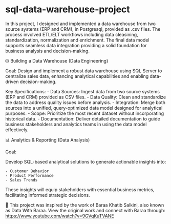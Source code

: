 # sql-data-warehouse-project
In this project, I designed and implemented a data warehouse from two source systems (ERP and CRM), in Postgresql, provided as .csv files. The process involved ETL/ELT workflows including data cleasining, standardization, normalization and enrichment. The final data model supports seamless data integration providing a solid foundation for business analysis and decision-making.

⛁ Building a Data Warehouse (Data Engineering)

Goal:
Design and implement a robust data warehouse using SQL Server to centralize sales data, enhancing analytical capabilities and enabling data-driven decision-making.

Key Specifications:
    - Data Sources: Ingest data from two source systems (ERP and CRM) provided as CSV files.
    - Data Quality: Clean and standardize the data to address quality issues before analysis.
    - Integration: Merge both sources into a unified, query-optimized data model designed for analytical purposes.
    - Scope: Prioritize the most recent dataset without incorporating historical data.
    - Documentation: Deliver detailed documentation to guide business stakeholders and analytics teams in using the data model effectively.

📊 Analytics & Reporting (Data Analysis)

Goal:

Develop SQL-based analytical solutions to generate actionable insights into:

    - Customer Behavior
    - Product Performance
    - Sales Trends

These insights will equip stakeholders with essential business metrics, facilitating informed strategic decisions.


🌟 This project was inspired by the work of Baraa Khatib Salkini, also known as Data With Baraa. View the original work and connect with Baraa through: https://www.youtube.com/watch?v=9GVqKuTVANE
